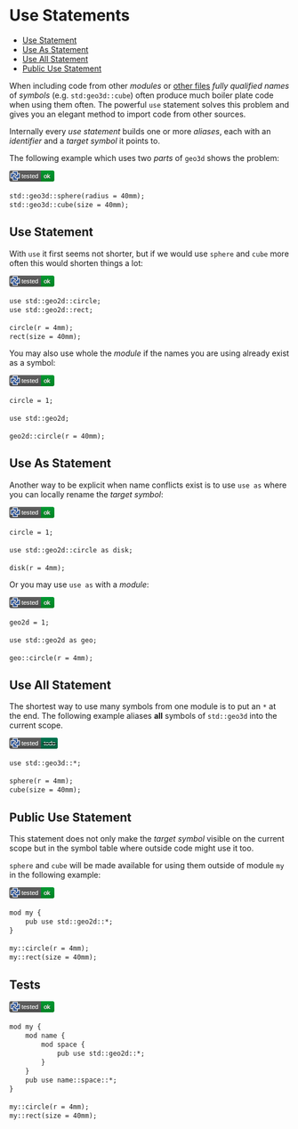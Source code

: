 # Use Statements

- [Use Statement](#use-statement)
- [Use As Statement](#use-as-statement)
- [Use All Statement](#use-all-statement)
- [Public Use Statement](#public-use-statement)

When including code from other *modules* or [other files](modules.md#file-modules)
*fully qualified names* of *symbols* (e.g. `std:geo3d::cube`) often produce much
boiler plate code when using them often.
The powerful `use` statement solves this problem and gives you an elegant method
to import code from other sources.

Internally every *use statement* builds one or more *aliases*, each with an
*identifier* and a *target symbol* it points to.

The following example which uses two *parts* of `geo3d` shows the problem:

[![test](.test/none.png)](.test/none.log)

```µcad,none
std::geo3d::sphere(radius = 40mm);
std::geo3d::cube(size = 40mm);
```

## Use Statement

With `use` it first seems not shorter, but if we would use `sphere` and `cube` more often this would
shorten things a lot:

[![test](.test/use.png)](.test/use.log)

```µcad,use
use std::geo2d::circle;
use std::geo2d::rect;

circle(r = 4mm);
rect(size = 40mm);
```

You may also use whole the *module* if the names you are using already exist as a symbol:

[![test](.test/use_module.png)](.test/use_module.log)

```µcad,use_module
circle = 1;

use std::geo2d;

geo2d::circle(r = 40mm);
```

## Use As Statement

Another way to be explicit when name conflicts exist is to use `use as` where you can
locally rename the *target symbol*:

[![test](.test/use_as.png)](.test/use_as.log)

```µcad,use_as
circle = 1;

use std::geo2d::circle as disk;

disk(r = 4mm);
```

Or you may use `use as` with a *module*:

[![test](.test/use_as_module.png)](.test/use_as_module.log)

```µcad,use_as_module
geo2d = 1;

use std::geo2d as geo;

geo::circle(r = 4mm);
```

## Use All Statement

The shortest way to use many symbols from one module is to put an `*` at the end.
The following example aliases **all** symbols of `std::geo3d` into the current scope.

[![test](.test/use_all.png)](.test/use_all.log)

```µcad,use_all#todo
use std::geo3d::*;

sphere(r = 4mm);
cube(size = 40mm);
```

## Public Use Statement

This statement does not only make the *target symbol* visible on the current scope but in
the symbol table where outside code might use it too.

`sphere` and `cube` will be made available for using them outside of module `my` in the following example:

[![test](.test/use_statement_pub.png)](.test/use_statement_pub.log)

```µcad,use_statement_pub
mod my {
    pub use std::geo2d::*;
}

my::circle(r = 4mm);
my::rect(size = 40mm);
```

## Tests

[![test](.test/use_statement_pub_in_module.png)](.test/use_statement_pub_in_module.log)

```µcad,use_statement_pub_in_module
mod my {
    mod name {
        mod space {
            pub use std::geo2d::*;
        }
    }
    pub use name::space::*;
}

my::circle(r = 4mm);
my::rect(size = 40mm);
```
